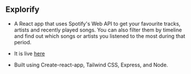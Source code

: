 ## Explorify

- A React app that uses Spotify's Web API to get your favourite tracks, artists and recently played songs. You can also filter them by timeline and find out which songs or artists you listened to the most during that period.

- It is live [here](https://explorify-music.netlify.app/)

- Built using Create-react-app, Tailwind CSS, Express, and Node.
